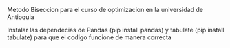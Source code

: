 Metodo Biseccion para el curso de optimizacion en la universidad de Antioquia 

Instalar las dependecias de Pandas (pip install pandas) y tabulate (pip install tabulate) para que el codigo funcione de manera correcta 


